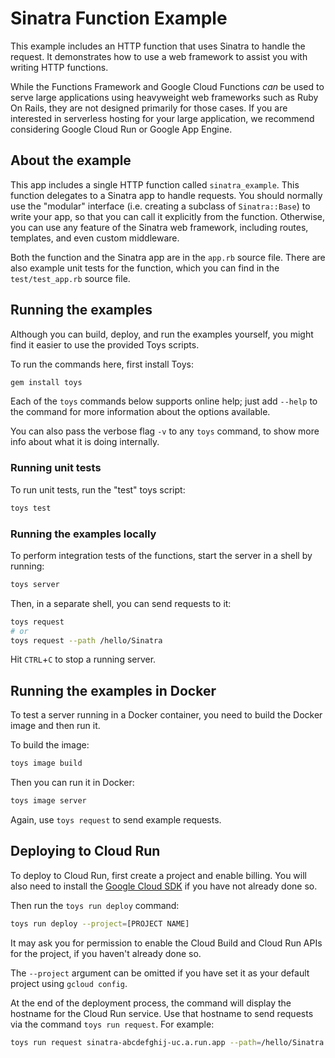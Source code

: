 # Sinatra Function Example

This example includes an HTTP function that uses Sinatra to handle the request.
It demonstrates how to use a web framework to assist you with writing HTTP
functions.

While the Functions Framework and Google Cloud Functions _can_ be used to serve
large applications using heavyweight web frameworks such as Ruby On Rails, they
are not designed primarily for those cases. If you are interested in serverless
hosting for your large application, we recommend considering Google Cloud Run
or Google App Engine.

## About the example

This app includes a single HTTP function called `sinatra_example`. This
function delegates to a Sinatra app to handle requests. You should normally use
the "modular" interface (i.e. creating a subclass of `Sinatra::Base`) to write
your app, so that you can call it explicitly from the function. Otherwise, you
can use any feature of the Sinatra web framework, including routes, templates,
and even custom middleware.

Both the function and the Sinatra app are in the `app.rb` source file. There
are also example unit tests for the function, which you can find in the
`test/test_app.rb` source file.

## Running the examples

Although you can build, deploy, and run the examples yourself, you might find
it easier to use the provided Toys scripts.

To run the commands here, first install Toys:

```sh
gem install toys
```

Each of the `toys` commands below supports online help; just add `--help` to
the command for more information about the options available.

You can also pass the verbose flag `-v` to any `toys` command, to show more
info about what it is doing internally.

### Running unit tests

To run unit tests, run the "test" toys script:

```sh
toys test
```

### Running the examples locally

To perform integration tests of the functions, start the server in a shell by
running:

```sh
toys server
```

Then, in a separate shell, you can send requests to it:

```sh
toys request
# or
toys request --path /hello/Sinatra
```

Hit `CTRL`+`C` to stop a running server.

## Running the examples in Docker

To test a server running in a Docker container, you need to build the Docker
image and then run it.

To build the image:

```sh
toys image build
```

Then you can run it in Docker:

```sh
toys image server
```

Again, use `toys request` to send example requests.

## Deploying to Cloud Run

To deploy to Cloud Run, first create a project and enable billing. You will
also need to install the [Google Cloud SDK](https://cloud.google.com/sdk) if
you have not already done so.

Then run the `toys run deploy` command:

```sh
toys run deploy --project=[PROJECT NAME] 
```

It may ask you for permission to enable the Cloud Build and Cloud Run APIs for
the project, if you haven't already done so.

The `--project` argument can be omitted if you have set it as your default
project using `gcloud config`.

At the end of the deployment process, the command will display the hostname for
the Cloud Run service. Use that hostname to send requests via the command
`toys run request`. For example:

```sh
toys run request sinatra-abcdefghij-uc.a.run.app --path=/hello/Sinatra
```
